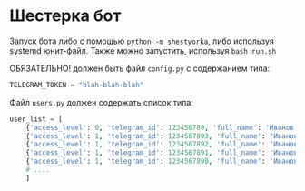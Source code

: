 # Шестерка бот

Запуск бота либо с помощью `python -m shestyorka`, либо используя systemd юнит-файл.
Также можно запустить, используя `bash run.sh`

ОБЯЗАТЕЛЬНО! должен быть файл `config.py` с содержанием типа: 
```python
TELEGRAM_TOKEN = "blah-blah-blah"
```

Файл `users.py` должен содержать список типа:
```python
user_list = [
    {'access_level': 0, 'telegram_id': 123456789, 'full_name': 'Иванов И. И.'}, # админ
    {'access_level': 1, 'telegram_id': 1234567893, 'full_name': 'Иванов И. И.'}, # рядовой юзер
    {'access_level': 1, 'telegram_id': 1234567892, 'full_name': 'Иванов И. И.'},
    {'access_level': 1, 'telegram_id': 1234567891, 'full_name': 'Иванов И. И.'},
    {'access_level': 1, 'telegram_id': 1234567890, 'full_name': 'Иванов И. И.'},
    # ....
    ]
```
